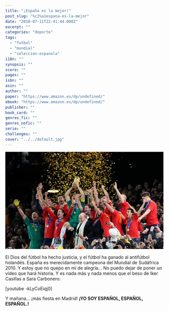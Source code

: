 ```yaml
---
title: "¡España es la mejor!"
post_slug: "%c2%a1espana-es-la-mejor"
date: "2010-07-11T22:41:44.000Z"
excerpt: ""
categories: "deporte"
tags: 
  - "futbol"
  - "mundial"
  - "seleccion-espanola"
i18n: ""
synopsis: ""
score: ""
pages: ""
isbn: ""
asin: ""
author: ""
paper: "https://www.amazon.es/dp/undefined/"
ebook: "https://www.amazon.es/dp/undefined/"
publisher: ""
book_card: ""
genres_fic: ""
genres_nofic: ""
serie: ""
challenges: ""
cover: "../../default.jpg"
---
```


![](images/campeones-mundo-2010.jpg "campeones mundo 2010")

El Dios del fútbol ha hecho justicia, y el fútbol ha ganado al antifútbol holandés. España es merecidamente campeona del Mundial de Sudáfrica 2010. Y estoy que no quepo en mí de alegría... No puedo dejar de poner un vídeo que hará historia. Y es nada más y nada menos que el beso de Iker Casillas a Sara Carbonero:

\[youtube -kLyCoEiqj0\]

Y mañana... ¡más fiesta en Madrid! **¡YO SOY ESPAÑOL, ESPAÑOL, ESPAÑOL.!**
